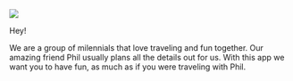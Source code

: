 <img src='img/us.PNG'>

Hey!

We are a group of milennials that love traveling and fun together. Our amazing friend Phil usually plans all the details out for us. With this app we want you to have fun, as much as if you were traveling with Phil.
